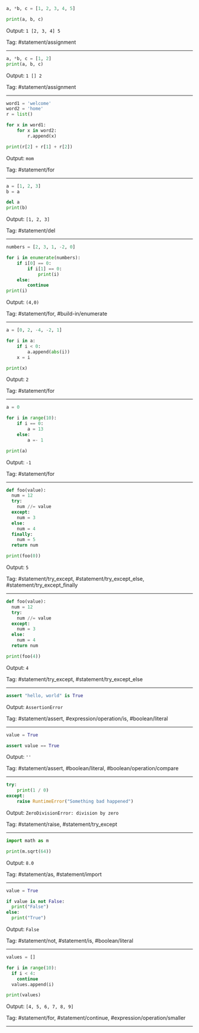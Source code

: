 ```python
a, *b, c = [1, 2, 3, 4, 5]

print(a, b, c)
```
Output: `1 [2, 3, 4] 5`

Tag: #statement/assignment

---
```python
a, *b, c = [1, 2]
print(a, b, c)
```
Output: `1 [] 2`

Tag: #statement/assignment
 
---
```python
word1 = 'welcome'
word2 = 'home'
r = list()

for x in word1:
    for x in word2:
        r.append(x)

print(r[2] + r[1] + r[2])
```
Output: `mom`

Tag: #statement/for

---

```python
a = [1, 2, 3]
b = a

del a
print(b)
```
Output: `[1, 2, 3]`

Tag: #statement/del

---

```python
numbers = [2, 3, 1, -2, 0]

for i in enumerate(numbers):
    if i[0] == 0:
        if i[1] == 0:
            print(i)
    else:
        continue
print(i)
```
Output: `(4,0)`

Tag: #statement/for, #build-in/enumerate

---

```python
a = [0, 2, -4, -2, 1]

for i in a:
    if i < 0:
        a.append(abs(i))
    x = i

print(x)
```
Output: `2`

Tag: #statement/for

---

```python
a = 0

for i in range(10):
    if i == 0:
        a = 13
    else:
        a =- 1

print(a)
```
Output: `-1`

Tag: #statement/for

---

```python
def foo(value):
  num = 12
  try:
    num //= value
  except:
    num = 3
  else:
    num = 4
  finally:
    num = 5
  return num

print(foo(0))
```
Output: `5`

Tag: #statement/try_except,  #statement/try_except_else, #statement/try_except_finally

---

```python
def foo(value):
  num = 12
  try:
    num //= value
  except:
    num = 3
  else:
    num = 4
  return num

print(foo(4))
```
Output: `4`

Tag: #statement/try_except, #statement/try_except_else

---

```python
assert "hello, world" is True
```
Output: `AssertionError`

Tag: #statement/assert, #expression/operation/is, #boolean/literal

---

```python
value = True

assert value == True 
```
Output: `''`

Tag: #statement/assert, #boolean/literal,  #boolean/operation/compare

---

```python
try:
    print(1 / 0)
except:
    raise RuntimeError("Something bad happened")
```
Output: `ZeroDivisionError: division by zero`

Tag: #statement/raise, #statement/try_except

---

```python
import math as m

print(m.sqrt(64))
```
Output: `8.0`

Tag: #statement/as, #statement/import

---

```python
value = True

if value is not False:
  print("False")
else:
  print("True")
```
Output: `False`

Tag: #statement/not, #statement/is, #boolean/literal

---

```python
values = []

for i in range(10):
  if i < 4:
    continue
  values.append(i)

print(values)
```
Output: `[4, 5, 6, 7, 8, 9]`

Tag: #statement/for, #statement/continue, #expression/operation/smaller

---